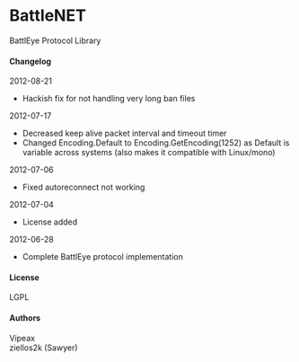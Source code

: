 # BattleNET #
BattlEye Protocol Library

#### Changelog ####
2012-08-21
* Hackish fix for not handling very long ban files

2012-07-17
* Decreased keep alive packet interval and timeout timer
* Changed Encoding.Default to Encoding.GetEncoding(1252) as Default is 
  variable across systems (also makes it compatible with Linux/mono)

2012-07-06
* Fixed autoreconnect not working

2012-07-04
* License added

2012-06-28  
* Complete BattlEye protocol implementation

#### License ####
LGPL

#### Authors ####
Vipeax  
ziellos2k (Sawyer)  